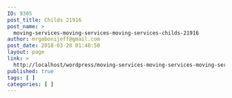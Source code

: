 ```yaml
---
ID: 9305
post_title: Childs 21916
post_name: >
  moving-services-moving-services-moving-services-childs-21916
author: mrgabonijeff@gmail.com
post_date: 2018-03-28 01:48:50
layout: page
link: >
  http://localhost/wordpress/moving-services-moving-services-moving-services-childs-21916/
published: true
tags: [ ]
categories: [ ]
---
```

